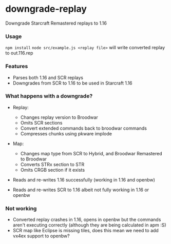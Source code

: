 # downgrade-replay

Downgrade Starcraft Remastered replays to 1.16

### Usage
`npm install`
`node src/example.js <replay file>` will write converted replay to out.116.rep

### Features
- Parses both 1.16 and SCR replays
- Downgrades from SCR to 1.16 to be used in Starcraft 1.16

### What happens with a downgrade?
- Replay: 
  - Changes replay version to Broodwar
  - Omits SCR sections
  - Convert extended commands back to broodwar commands
  - Compresses chunks using pkware implode
  
- Map:
  - Changes map type from SCR to Hybrid, and Broodwar Remastered to Broodwar
  - Converts STRx section to STR
  - Omits CRGB section if it exists

- Reads and re-writes 1.16 successfully (working in 1.16 and openbw)
- Reads and re-writes SCR to 1.16 albeit not fully working in 1.16 or openbw

### Not working
- Converted replay crashes in 1.16, opens in openbw but the commands aren't executing correctly (although they are being calculated in apm :S)
- SCR map like Eclipse is missing tiles, does this mean we need to add vx4ex support to openbw?
